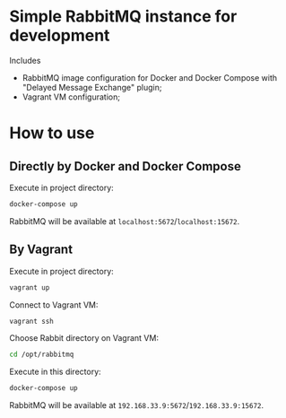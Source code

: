 # Simple RabbitMQ instance for development

Includes
* RabbitMQ image configuration for Docker and Docker Compose with "Delayed Message Exchange" plugin;
* Vagrant VM configuration;

# How to use

## Directly by Docker and Docker Compose

Execute in project directory:

```bash
docker-compose up
```

RabbitMQ will be available at `localhost:5672`/`localhost:15672`.

## By Vagrant

Execute in project directory:

```bash
vagrant up
```

Connect to Vagrant VM:
```bash
vagrant ssh
```

Choose Rabbit directory on Vagrant VM:
```bash
cd /opt/rabbitmq
```

Execute in this directory:
```bash
docker-compose up
```

RabbitMQ will be available at `192.168.33.9:5672`/`192.168.33.9:15672`.
